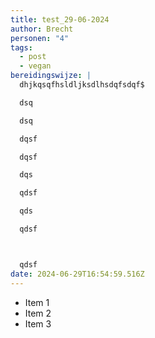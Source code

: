 ```yaml
---
title: test_29-06-2024
author: Brecht
personen: "4"
tags:
  - post
  - vegan
bereidingswijze: |
  d﻿hjkqsqfhsldljksdlhsdqfsdqf$

  d﻿sq

  d﻿sq

  d﻿qsf

  d﻿qsf

  d﻿qs

  q﻿dsf

  q﻿ds

  q﻿dsf



  q﻿dsf
date: 2024-06-29T16:54:59.516Z
---
```

- Item 1
- Item 2
- Item 3
